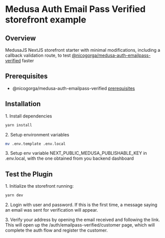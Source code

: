# Medusa Auth Email Pass Verified storefront example

## Overview

MedusaJS NextJS storefront starter with minimal modifications, including a callback validation route, to test [@nicogorga/medusa-auth-emailpass-verified](https://github.com/NicolasGorga/medusa-auth-emailpass-verified) faster

## Prerequisites

- @nicogorga/medusa-auth-emailpass-verified [prerequisites](https://github.com/NicolasGorga/medusa-auth-emailpass-verified)

## Installation

1\. Install dependencies

```bash
yarn install
```

2\. Setup environment variables

```bash
mv .env.template .env.local
```

3\. Setup env variable NEXT_PUBLIC_MEDUSA_PUBLISHABLE_KEY in .env.local, with the one obtained from you backend dashboard

## Test the Plugin

1\. Initialize the storefront running:

```bash
yarn dev
```

2\. Login with user and password. If this is the first time, a message saying an email was sent for verification will appear. 

3\. Verify your address by opening the email received and following the link. This will open up the /auth/emailpass-verified/customer page, which will complete the auth flow and register the customer.